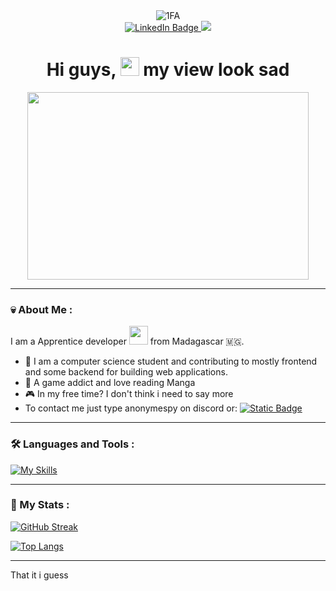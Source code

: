 <div id="header" align="center">
  <img src="https://iili.io/Jvlet1V.gif" alt="1FA" border="0">
  <div id="badges">
  <a href="fb.com/anonymespy">
    <img src="https://img.shields.io/badge/Facebook-blue?style=for-the-badge&logo=facebook&logoColor=white" alt="LinkedIn Badge"/>
  </a>
  </a>
  <a href="discord.com/users/886534508411777054">
    <img src="https://img.shields.io/badge/Discord-%235865F2?style=for-the-badge&logo=discord&logoColor=white"/>
  </a>
</div>
<img src="https://komarev.com/ghpvc/?username=Anonyme-spy&style=flat-square&color=blue" alt=""/>
<h1>
  Hi guys,
  <img src="https://media.giphy.com/media/hvRJCLFzcasrR4ia7z/giphy.gif" width="30px"/>
  my view look sad
</h1>
</div>
<div align="center">
  <img src="https://iili.io/Jvci8Yv.gif" width="450" height="300"/>
</div>

---

### :skull: About Me :

I am a Apprentice developer <img src="https://media.giphy.com/media/WUlplcMpOCEmTGBtBW/giphy.gif" width="30"> from Madagascar :madagascar:.

- :open_book: I am a computer science student and contributing to mostly frontend and some backend for building web applications.
- :scroll: A game addict and love reading Manga
- :video_game: In my free time? I don't think i need to say more
- To contact me just type anonymespy on discord or: [![Static Badge](https://img.shields.io/badge/facebook-blue?style=for-the-badge&logo=facebook&logoColor=white)
  ](fb.com/anonymespy)

---

### :hammer_and_wrench: Languages and Tools :

[![My Skills](https://skillicons.dev/icons?i=js,html,css,python,php,mysql,react,figma,git,vscode,pycharm,github,androidstudio,nodejs&perline=7)](https://skillicons.dev)

---

### :sneezing_face: My Stats :

[![GitHub Streak](https://streak-stats.demolab.com?user=Anonyme-spy&theme=solarized-dark&exclude_days=Mon%2CTue%2CWed)](https://git.io/streak-stats)

[![Top Langs](https://github-readme-stats.vercel.app/api/top-langs/?username=Anonyme-spy&layout=compact&theme=vision-friendly-dark)](https://github.com/anuraghazra/github-readme-stats)

---

That it i guess
